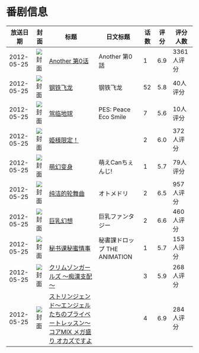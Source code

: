 # 番剧信息

|放送日期|封面|标题|日文标题|话数|评分|评分人数|
|---|---|---|---|---|---|---|
|2012-05-25|![封面](https://lain.bgm.tv/pic/cover/c/a6/e5/24540_f8gP2.jpg)|[Another 第0话](https://bangumi.tv/subject/24540)|Another 第0話|1|6.9|3361人评分|
|2012-05-25|![封面](https://lain.bgm.tv/pic/cover/c/c0/28/41188_dD7DH.jpg)|[钢铁飞龙](https://bangumi.tv/subject/41188)|钢铁飞龙|52|5.8|40人评分|
|2012-05-25|![封面](https://lain.bgm.tv/pic/cover/c/a3/98/41864_ET4MU.jpg)|[驾临地球](https://bangumi.tv/subject/41864)|PES: Peace Eco Smile|7|5.6|10人评分|
|2012-05-25|![封面](https://bangumi.tv/img/no_icon_subject.png)|[姫様限定！](https://bangumi.tv/subject/42815)||2|6.0|372人评分|
|2012-05-25|![封面](https://lain.bgm.tv/pic/cover/c/52/5a/43139_1orH1.jpg)|[萌幻变身](https://bangumi.tv/subject/43139)|萌えCanちぇんじ!|1|5.7|79人评分|
|2012-05-25|![封面](https://bangumi.tv/img/no_icon_subject.png)|[纯洁的轮舞曲](https://bangumi.tv/subject/56931)|オトメドリ|2|6.5|957人评分|
|2012-05-25|![封面](https://bangumi.tv/img/no_icon_subject.png)|[巨乳幻想](https://bangumi.tv/subject/56932)|巨乳ファンタジー|2|6.6|460人评分|
|2012-05-25|![封面](https://bangumi.tv/img/no_icon_subject.png)|[秘书课秘蜜情事](https://bangumi.tv/subject/56933)|秘書課ドロップ THE ANIMATION|1|5.7|153人评分|
|2012-05-25|![封面](https://bangumi.tv/img/no_icon_subject.png)|[クリムゾンガールズ ～痴漢支配～](https://bangumi.tv/subject/56934)||3|5.9|268人评分|
|2012-05-25|![封面](https://bangumi.tv/img/no_icon_subject.png)|[ストリンジェンド～エンジェルたちのプライベートレッスン～ コアMIX メガ盛り オカズですよ](https://bangumi.tv/subject/74466)||4|6.9|284人评分|
